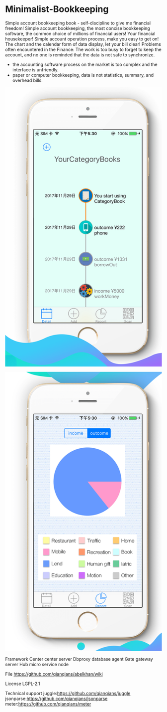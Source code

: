 # Minimalist-Bookkeeping

Simple account bookkeeping book - self-discipline to give me financial freedom!
Simple account bookkeeping, the most concise bookkeeping software, the common choice of millions of financial users! Your financial housekeeper!
Simple account operation process, make you easy to get on!
The chart and the calendar form of data display, let your bill clear!
Problems often encountered in the Finance:
The work is too busy to forget to keep the account, and no one is reminded that the data is not safe to synchronize.
- the accounting software process on the market is too complex and the interface is unfriendly.
- paper or computer bookkeeping, data is not statistics, summary, and overhead bills.


![Alt text](https://github.com/appdev-supports/Minimalist-Bookkeeping/blob/master/IMG_04.png)

![Alt text](https://github.com/appdev-supports/Minimalist-Bookkeeping/blob/master/IMG_05.png)


Framework
Center center server
Dbproxy database agent
Gate gateway server
Hub micro service node

File
https://github.com/qianqians/abelkhan/wiki

License
LGPL-2.1

Technical support
juggle:https://github.com/qianqians/juggle
jsonparse:https://github.com/qianqians/jsonparse
meter:https://github.com/qianqians/meter
